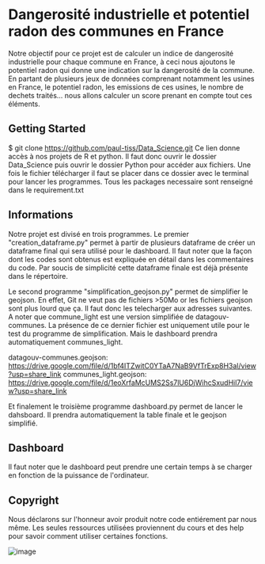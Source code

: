 # Dangerosité industrielle et potentiel radon des communes en France

Notre objectif pour ce projet est de calculer un indice de dangerosité industrielle pour chaque commune en France, à ceci nous ajoutons le potentiel radon qui donne une indication sur la dangerosité de la commune. En partant de plusieurs jeux de données comprenant notamment les usines en France, le potentiel radon, les emissions de ces usines, le nombre de dechets traités... nous allons calculer un score prenant en compte tout ces éléments.   


## Getting Started


$ git clone https://github.com/paul-tiss/Data_Science.git Ce lien donne accès à nos projets de R et python. Il faut donc ouvrir le dossier Data_Science puis ouvrir le dossier Python pour accéder aux fichiers. Une fois le fichier télécharger il faut se placer dans ce dossier avec le terminal pour lancer les programmes. Tous les packages necessaire sont renseigné dans le requirement.txt 

## Informations

Notre projet est divisé en trois programmes. Le premier "creation_dataframe.py" permet à partir de plusieurs dataframe de créer un dataframe final qui sera utilisé pour le dashboard. Il faut noter que la façon dont les codes sont obtenus est expliquée en détail dans les commentaires du code. Par soucis de simplicité cette dataframe finale est déjà présente dans le répertoire.

Le second programme "simplification_geojson.py" permet de simplifier le geojson. En effet, Git ne veut pas de fichiers >50Mo or les fichiers geojson sont plus lourd que ça. Il faut donc les telecharger aux adresses suivantes. A noter que commune_light est une version simplifiée de datagouv-communes. La présence de ce dernier fichier est uniquement utile pour le test du programme de simplification. Mais le dashboard prendra automatiquement communes_light.

datagouv-communes.geojson: https://drive.google.com/file/d/1bf4ITZwitC0YTaA7NaB9VfTrExp8H3al/view?usp=share_link
communes_light.geojson: https://drive.google.com/file/d/1eoXrfaMcUMS2Ss7lU6DjWihcSxudHil7/view?usp=share_link

Et finalement le troisième programme dashboard.py permet de lancer le dahsboard. Il prendra automatiquement la table finale et le geojson simplifié.



## Dashboard

Il faut noter que le dashboard peut prendre une certain temps à se charger en fonction de la puissance de l'ordinateur. 


## Copyright

Nous déclarons sur l'honneur avoir produit notre code entiérement par nous même. Les seules ressources utilisées proviennent du cours et des help pour savoir comment utiliser certaines fonctions.


![image](https://user-images.githubusercontent.com/116153375/201546932-26a98c64-b703-4fde-bf3b-38dbfb9cae4d.png)



